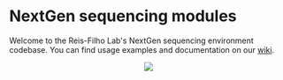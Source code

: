# NextGen sequencing modules
Welcome to the Reis-Filho Lab's NextGen sequencing environment codebase. You can find usage examples and documentation on our [wiki](https://github.com/jrflab/modules/wiki).

<div style="text-align:center"><img src ="http://i.giphy.com/3oreR6HRiraDlkKU0M.gif" /></div>
